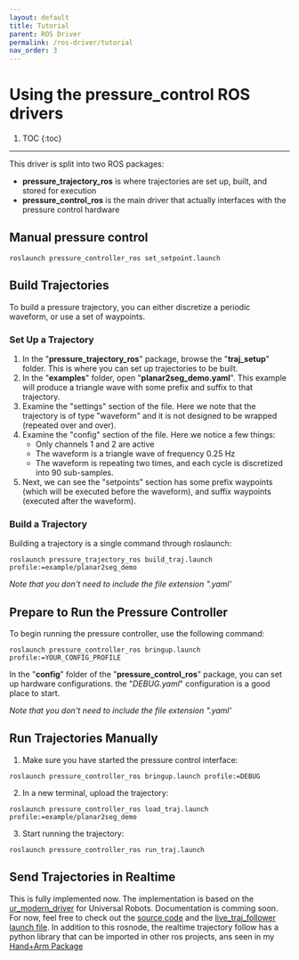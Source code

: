 ```yaml
---
layout: default
title: Tutorial
parent: ROS Driver
permalink: /ros-driver/tutorial
nav_order: 3
---
```


# Using the pressure_control ROS drivers


1. TOC
{:toc}

---

This driver is split into two ROS packages:
- **pressure_trajectory_ros** is where trajectories are set up, built, and stored for execution
- **pressure_control_ros** is the main driver that actually interfaces with the pressure control hardware

## Manual pressure control
`roslaunch pressure_controller_ros set_setpoint.launch`



## Build Trajectories
To build a pressure trajectory, you can either discretize a periodic waveform, or use a set of waypoints.

### Set Up a Trajectory
1. In the "**pressure_trajectory_ros**" package, browse the "**traj_setup**" folder. This is where you can set up trajectories to be built.
2. In the "**examples**" folder, open "**planar2seg_demo.yaml**". This example will produce a triangle wave with some prefix and suffix to that trajectory.
3. Examine the "settings" section of the file. Here we note that the trajectory is of type "waveform" and it is not designed to be wrapped (repeated over and over).
4. Examine the "config" section of the file. Here we notice a few things:
	- Only channels 1 and 2 are active
	- The waveform is a triangle wave of frequency 0.25 Hz
	- The waveform is repeating two times, and each cycle is discretized into 90 sub-samples.
5. Next, we can see the "setpoints" section has some prefix waypoints (which will be executed before the waveform), and suffix waypoints (executed after the waveform).

### Build a Trajectory
Building a trajectory is a single command through roslaunch:

`roslaunch pressure_trajectory_ros build_traj.launch profile:=example/planar2seg_demo`

*Note that you don't need to include the file extension ".yaml'*

## Prepare to Run the Pressure Controller
To begin running the pressure controller, use the following command:

`roslaunch pressure_controller_ros bringup.launch profile:=YOUR_CONFIG_PROFILE`

In the "**config**" folder of the "**pressure_control_ros**" package, you can set up hardware configurations. the "*DEBUG.yaml*" configuration is a good place to start.

*Note that you don't need to include the file extension ".yaml'*


## Run Trajectories Manually
1. Make sure you have started the pressure control interface: 

`roslaunch pressure_controller_ros bringup.launch profile:=DEBUG`

2. In a new terminal, upload the trajectory:

`roslaunch pressure_controller_ros load_traj.launch profile:=example/planar2seg_demo`

3. Start running the trajectory:

`roslaunch pressure_controller_ros run_traj.launch`

## Send Trajectories in Realtime
This is fully implemented now. The implementation is based on the [ur_modern_driver](https://github.com/ros-industrial/ur_modern_driver) for Universal Robots. Documentation is comming soon. For now, feel free to check out the [source code](https://github.com/cbteeple/pressure_control_cbt/tree/master/pressure_controller_ros/src/pressure_controller_ros) and the [live_traj_follower launch file](https://github.com/cbteeple/pressure_control_cbt/blob/master/pressure_controller_ros/launch/live_traj_follower.launch). In addition to this rosnode, the realtime trajectory follow has a python library that can be imported in other ros projects, ans seen in my [Hand+Arm Package](https://github.com/cbteeple/hand_arm_cbt/blob/master/scripts/pick_place_run_multi.py)